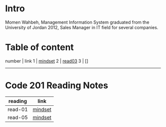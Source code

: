 # Intro
Momen Wahbeh, Management Information System graduated from the University of Jordan 2012, Sales Manager in IT field for several companies.

# Table of content
number | link
1 | [mindset](reading-notes-101/read04.md)
2 | [read03](read03a)
3 | []




_________
# Code 201 Reading Notes




| reading      | link                                           |
| -----------  | ---------------------------------------------- |
| read-01      | [mindset](201-reading-notes/read-01.md)        |
| read-05      | [mindset](201-reading-notes/read-05.md)        |